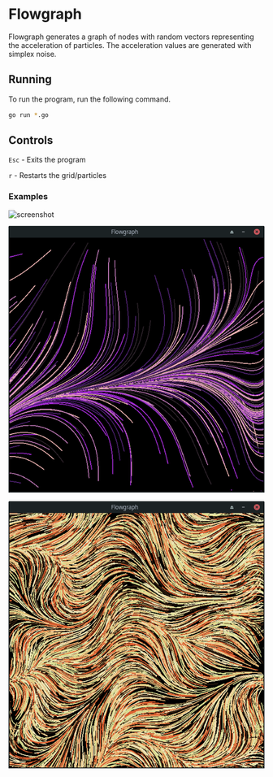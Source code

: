 # Flowgraph
Flowgraph generates a graph of nodes with random vectors representing the acceleration
of particles. The acceleration values are generated with simplex noise.

## Running
To run the program, run the following command.
```bash
go run *.go
```

## Controls
`Esc` - Exits the program

`r` - Restarts the grid/particles

### Examples
![screenshot](img/output.gif)

![screenshot](img/screen.png)

![screenshot](img/screen2.png)
